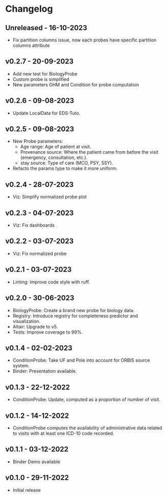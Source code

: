 # Changelog
## Unreleased - 16-10-2023
- Fix partition columns issue, now each probes have specific partition columns attribute

## v0.2.7 - 20-09-2023

- Add new test for BiologyProbe
- Custom probe is simplified
- New parameters GHM and Condition for probe computation
## v0.2.6 - 09-08-2023

- Update LocalData for EDS-Tuto.
## v0.2.5 - 09-08-2023

- New Probe parameters:
  - Age range: Age of patient at visit.
  - Provenance source: Where the patient came from before the visit (emergency, consultation, etc.).
  - stay source: Type of care (MCO, PSY, SSY).
- Refacto the params type to make it more uniform.
## v0.2.4 - 28-07-2023

- Viz: Simplify normalized probe plot
## v0.2.3 - 04-07-2023

- Viz: Fix dashboards
## v0.2.2 - 03-07-2023

- Viz: Fix normalized probe
## v0.2.1 - 03-07-2023

- Linting: Improve code style with ruff.
## v0.2.0 - 30-06-2023

- BiologyProbe: Create a brand new probe for biology data.
- Registry: Introduce registry for completeness predictor and visualization.
- Altair: Upgrade to v5.
- Tests: Improve coverage to 99%.
## v0.1.4 - 02-02-2023

- ConditionProbe: Take UF and Pole into account for ORBIS source system.
- Binder: Presentation available.
## v0.1.3 - 22-12-2022

- ConditionProbe: Update, computed as a proportion of number of visit.
## v0.1.2 - 14-12-2022

- ConditionProbe computes the availability of administrative data related to visits with at least one ICD-10 code recorded.
## v0.1.1 - 03-12-2022

- Binder Demo available
## v0.1.0 - 29-11-2022

- Initial release
